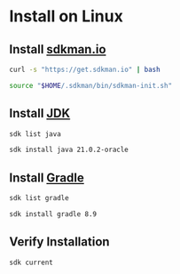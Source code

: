 # Install on Linux

## Install [sdkman.io](https://sdkman.io)

```bash
curl -s "https://get.sdkman.io" | bash
```

```bash
source "$HOME/.sdkman/bin/sdkman-init.sh"
```

## Install [JDK](https://www.oracle.com/java/technologies/downloads/)

```bash
sdk list java
```

```bash
sdk install java 21.0.2-oracle
```

## Install [Gradle](https://gradle.org)

```bash
sdk list gradle
```

```bash
sdk install gradle 8.9
```

## Verify Installation

```bash
sdk current
```